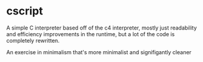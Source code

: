 # cscript 

A simple C interpreter based off of the c4 interpreter, mostly just readability and efficiency improvements in the runtime, but a lot of the code is completely rewritten.

An exercise in minimalism that's more minimalist and signifigantly cleaner
